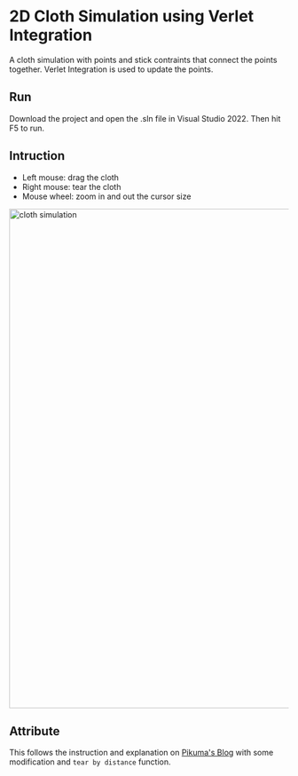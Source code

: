 # 2D Cloth Simulation using Verlet Integration

A cloth simulation with points and stick contraints that connect the points together. Verlet Integration is used to update the points. 

## Run
Download the project and open the .sln file in Visual Studio 2022. Then hit F5 to run.

## Intruction
- Left mouse: drag the cloth
- Right mouse: tear the cloth
- Mouse wheel: zoom in and out the cursor size

<img src="https://github.com/ngol0/2D-ClothSimulation/blob/main/gif.gif" width="900" title="cloth simulation">

## Attribute
This follows the instruction and explanation on [Pikuma's Blog](https://pikuma.com/blog/verlet-integration-2d-cloth-physics-simulation) with some modification and `tear by distance` function.
